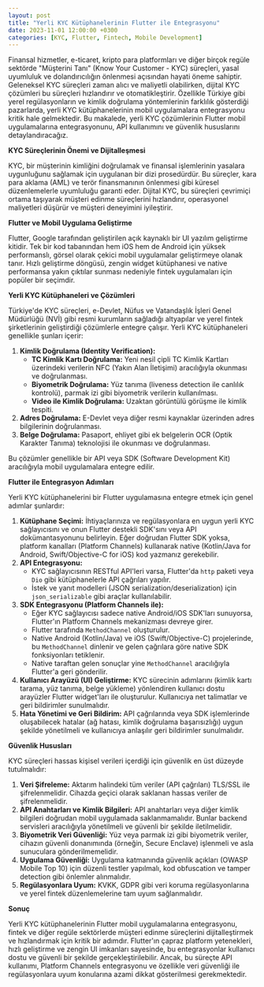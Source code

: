 ```yaml
---
layout: post
title: "Yerli KYC Kütüphanelerinin Flutter ile Entegrasyonu"
date: 2023-11-01 12:00:00 +0300
categories: [KYC, Flutter, Fintech, Mobile Development]
---
```



Finansal hizmetler, e-ticaret, kripto para platformları ve diğer birçok regüle sektörde "Müşterini Tanı" (Know Your Customer - KYC) süreçleri, yasal uyumluluk ve dolandırıcılığın önlenmesi açısından hayati öneme sahiptir. Geleneksel KYC süreçleri zaman alıcı ve maliyetli olabilirken, dijital KYC çözümleri bu süreçleri hızlandırır ve otomatikleştirir. Özellikle Türkiye gibi yerel regülasyonların ve kimlik doğrulama yöntemlerinin farklılık gösterdiği pazarlarda, yerli KYC kütüphanelerinin mobil uygulamalara entegrasyonu kritik hale gelmektedir. Bu makalede, yerli KYC çözümlerinin Flutter mobil uygulamalarına entegrasyonunu, API kullanımını ve güvenlik hususlarını detaylandıracağız.

**KYC Süreçlerinin Önemi ve Dijitalleşmesi**

KYC, bir müşterinin kimliğini doğrulamak ve finansal işlemlerinin yasalara uygunluğunu sağlamak için uygulanan bir dizi prosedürdür. Bu süreçler, kara para aklama (AML) ve terör finansmanının önlenmesi gibi küresel düzenlemelerle uyumluluğu garanti eder. Dijital KYC, bu süreçleri çevrimiçi ortama taşıyarak müşteri edinme süreçlerini hızlandırır, operasyonel maliyetleri düşürür ve müşteri deneyimini iyileştirir.

**Flutter ve Mobil Uygulama Geliştirme**

Flutter, Google tarafından geliştirilen açık kaynaklı bir UI yazılım geliştirme kitidir. Tek bir kod tabanından hem iOS hem de Android için yüksek performanslı, görsel olarak çekici mobil uygulamalar geliştirmeye olanak tanır. Hızlı geliştirme döngüsü, zengin widget kütüphanesi ve native performansa yakın çıktılar sunması nedeniyle fintek uygulamaları için popüler bir seçimdir.

**Yerli KYC Kütüphaneleri ve Çözümleri**

Türkiye'de KYC süreçleri, e-Devlet, Nüfus ve Vatandaşlık İşleri Genel Müdürlüğü (NVİ) gibi resmi kurumların sağladığı altyapılar ve yerel fintek şirketlerinin geliştirdiği çözümlerle entegre çalışır. Yerli KYC kütüphaneleri genellikle şunları içerir:

1.  **Kimlik Doğrulama (Identity Verification):**
    *   **TC Kimlik Kartı Doğrulama:** Yeni nesil çipli TC Kimlik Kartları üzerindeki verilerin NFC (Yakın Alan İletişimi) aracılığıyla okunması ve doğrulanması.
    *   **Biyometrik Doğrulama:** Yüz tanıma (liveness detection ile canlılık kontrolü), parmak izi gibi biyometrik verilerin kullanılması.
    *   **Video ile Kimlik Doğrulama:** Uzaktan görüntülü görüşme ile kimlik tespiti.
2.  **Adres Doğrulama:** E-Devlet veya diğer resmi kaynaklar üzerinden adres bilgilerinin doğrulanması.
3.  **Belge Doğrulama:** Pasaport, ehliyet gibi ek belgelerin OCR (Optik Karakter Tanıma) teknolojisi ile okunması ve doğrulanması.

Bu çözümler genellikle bir API veya SDK (Software Development Kit) aracılığıyla mobil uygulamalara entegre edilir.

**Flutter ile Entegrasyon Adımları**

Yerli KYC kütüphanelerini bir Flutter uygulamasına entegre etmek için genel adımlar şunlardır:

1.  **Kütüphane Seçimi:** İhtiyaçlarınıza ve regülasyonlara en uygun yerli KYC sağlayıcısını ve onun Flutter destekli SDK'sını veya API dokümantasyonunu belirleyin. Eğer doğrudan Flutter SDK yoksa, platform kanalları (Platform Channels) kullanarak native (Kotlin/Java for Android, Swift/Objective-C for iOS) kod yazmanız gerekebilir.
2.  **API Entegrasyonu:**
    *   KYC sağlayıcısının RESTful API'leri varsa, Flutter'da `http` paketi veya `Dio` gibi kütüphanelerle API çağrıları yapılır.
    *   İstek ve yanıt modelleri (JSON serialization/deserialization) için `json_serializable` gibi araçlar kullanılabilir.
3.  **SDK Entegrasyonu (Platform Channels ile):**
    *   Eğer KYC sağlayıcısı sadece native Android/iOS SDK'ları sunuyorsa, Flutter'ın Platform Channels mekanizması devreye girer.
    *   Flutter tarafında `MethodChannel` oluşturulur.
    *   Native Android (Kotlin/Java) ve iOS (Swift/Objective-C) projelerinde, bu `MethodChannel` dinlenir ve gelen çağrılara göre native SDK fonksiyonları tetiklenir.
    *   Native taraftan gelen sonuçlar yine `MethodChannel` aracılığıyla Flutter'a geri gönderilir.
4.  **Kullanıcı Arayüzü (UI) Geliştirme:** KYC sürecinin adımlarını (kimlik kartı tarama, yüz tanıma, belge yükleme) yönlendiren kullanıcı dostu arayüzler Flutter widget'ları ile oluşturulur. Kullanıcıya net talimatlar ve geri bildirimler sunulmalıdır.
5.  **Hata Yönetimi ve Geri Bildirim:** API çağrılarında veya SDK işlemlerinde oluşabilecek hatalar (ağ hatası, kimlik doğrulama başarısızlığı) uygun şekilde yönetilmeli ve kullanıcıya anlaşılır geri bildirimler sunulmalıdır.

**Güvenlik Hususları**

KYC süreçleri hassas kişisel verileri içerdiği için güvenlik en üst düzeyde tutulmalıdır:

1.  **Veri Şifreleme:** Aktarım halindeki tüm veriler (API çağrıları) TLS/SSL ile şifrelenmelidir. Cihazda geçici olarak saklanan hassas veriler de şifrelenmelidir.
2.  **API Anahtarları ve Kimlik Bilgileri:** API anahtarları veya diğer kimlik bilgileri doğrudan mobil uygulamada saklanmamalıdır. Bunlar backend servisleri aracılığıyla yönetilmeli ve güvenli bir şekilde iletilmelidir.
3.  **Biyometrik Veri Güvenliği:** Yüz veya parmak izi gibi biyometrik veriler, cihazın güvenli donanımında (örneğin, Secure Enclave) işlenmeli ve asla sunuculara gönderilmemelidir.
4.  **Uygulama Güvenliği:** Uygulama katmanında güvenlik açıkları (OWASP Mobile Top 10) için düzenli testler yapılmalı, kod obfuscation ve tamper detection gibi önlemler alınmalıdır.
5.  **Regülasyonlara Uyum:** KVKK, GDPR gibi veri koruma regülasyonlarına ve yerel fintek düzenlemelerine tam uyum sağlanmalıdır.

**Sonuç**

Yerli KYC kütüphanelerinin Flutter mobil uygulamalarına entegrasyonu, fintek ve diğer regüle sektörlerde müşteri edinme süreçlerini dijitalleştirmek ve hızlandırmak için kritik bir adımdır. Flutter'ın çapraz platform yetenekleri, hızlı geliştirme ve zengin UI imkanları sayesinde, bu entegrasyonlar kullanıcı dostu ve güvenli bir şekilde gerçekleştirilebilir. Ancak, bu süreçte API kullanımı, Platform Channels entegrasyonu ve özellikle veri güvenliği ile regülasyonlara uyum konularına azami dikkat gösterilmesi gerekmektedir.